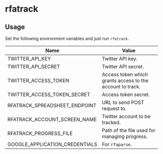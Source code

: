 # rfatrack

## Usage

Set the following environment variables and just run `rfatrack`.

| Name                           | Value                                                     |
| ------------------------------ | --------------------------------------------------------- |
| TWITTER_API_KEY                | Twitter API key.                                          |
| TWITTER_API_SECRET             | Twitter API secret.                                       |
| TWITTER_ACCESS_TOKEN           | Access token which grants access to the account to track. |
| TWITTER_ACCESS_TOKEN_SECRET    | Access token secret.                                      |
| RFATRACK_SPREADSHEET_ENDPOINT  | URL to send POST request to.                              |
| RFATRACK_ACCOUNT_SCREEN_NAME   | Twitter account to be tracked.                            |
| RFATRACK_PROGRESS_FILE         | Path of the file used for managing progress.              |
| GOOGLE_APPLICATION_CREDENTIALS | For `rfaparse`.                                           |
